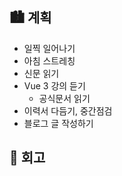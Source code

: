 ## 🏙️ 계획

- 일찍 일어나기
- 아침 스트레칭
- 신문 읽기
- Vue 3 강의 듣기
  - 공식문서 읽기
- 이력서 다듬기, 중간점검
- 블로그 글 작성하기

## 🌆 회고
